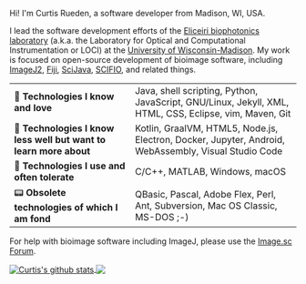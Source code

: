 Hi! I'm Curtis Rueden, a software developer from Madison, WI, USA.

I lead the software development efforts of the
[Eliceiri biophotonics laboratory](https://eliceirilab.org) (a.k.a. the
Laboratory for Optical and Computational Instrumentation or LOCI) at the
[University of Wisconsin-Madison](https://wisc.edu).
My work is focused on open-source development of bioimage software, including
[ImageJ2](https://imagej.net/), [Fiji](https://fiji.sc),
[SciJava](https://scijava.org), [SCIFIO](https://scif.io), and related things.

|   |   |
|---|---|
| 🚀 __Technologies I know and love__                               | Java, shell scripting, Python, JavaScript, GNU/Linux, Jekyll, XML, HTML, CSS, Eclipse, vim, Maven, Git |
| 🌱 __Technologies I know less well but want to learn more about__ | Kotlin, GraalVM, HTML5, Node.js, Electron, Docker, Jupyter, Android, WebAssembly, Visual Studio Code   |
| 🥴 __Technologies I use and often tolerate__                      | C/C++, MATLAB, Windows, macOS                                                                          |
| 📟 __Obsolete technologies of which I am fond__                   | QBasic, Pascal, Adobe Flex, Perl, Ant, Subversion, Mac OS Classic, MS-DOS ;-)                          |

For help with bioimage software including ImageJ, please use the
[Image.sc Forum](https://forum.image.sc).

<a href="https://github.com/anuraghazra/github-readme-stats">
  <img align="center" src="https://github-readme-stats.vercel.app/api?username=ctrueden&show_icons=true&include_all_commits=true" alt="Curtis's github stats" />
</a>
<a href="https://github.com/anuraghazra/github-readme-stats">
  <img align="center" src="https://github-readme-stats.vercel.app/api/top-langs/?username=ctrueden&layout=compact" />
</a>
